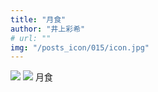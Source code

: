 ```yaml
---
title: "月食"
author: "井上彩希"
# url: ""
img: "/posts_icon/015/icon.jpg"
---
```


![](/posts_icon/015/icon2.jpg)
![](https://i.imgur.com/MWjFgOg.jpg)
月食
